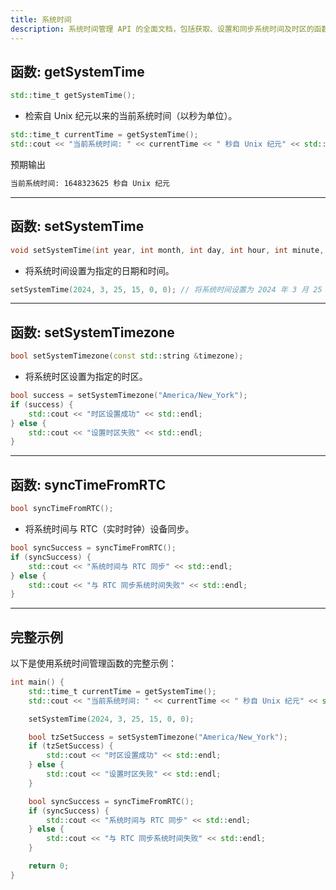 ```yaml
---
title: 系统时间
description: 系统时间管理 API 的全面文档，包括获取、设置和同步系统时间及时区的函数，并附有使用示例。
---
```


## 函数: getSystemTime

```cpp
std::time_t getSystemTime();
```

- 检索自 Unix 纪元以来的当前系统时间（以秒为单位）。

```cpp
std::time_t currentTime = getSystemTime();
std::cout << "当前系统时间: " << currentTime << " 秒自 Unix 纪元" << std::endl;
```

预期输出

```txt
当前系统时间: 1648323625 秒自 Unix 纪元
```

---

## 函数: setSystemTime

```cpp
void setSystemTime(int year, int month, int day, int hour, int minute, int second);
```

- 将系统时间设置为指定的日期和时间。

```cpp
setSystemTime(2024, 3, 25, 15, 0, 0); // 将系统时间设置为 2024 年 3 月 25 日 3:00:00 PM
```

---

## 函数: setSystemTimezone

```cpp
bool setSystemTimezone(const std::string &timezone);
```

- 将系统时区设置为指定的时区。

```cpp
bool success = setSystemTimezone("America/New_York");
if (success) {
    std::cout << "时区设置成功" << std::endl;
} else {
    std::cout << "设置时区失败" << std::endl;
}
```

---

## 函数: syncTimeFromRTC

```cpp
bool syncTimeFromRTC();
```

- 将系统时间与 RTC（实时时钟）设备同步。

```cpp
bool syncSuccess = syncTimeFromRTC();
if (syncSuccess) {
    std::cout << "系统时间与 RTC 同步" << std::endl;
} else {
    std::cout << "与 RTC 同步系统时间失败" << std::endl;
}
```

---

## 完整示例

以下是使用系统时间管理函数的完整示例：

```cpp
int main() {
    std::time_t currentTime = getSystemTime();
    std::cout << "当前系统时间: " << currentTime << " 秒自 Unix 纪元" << std::endl;

    setSystemTime(2024, 3, 25, 15, 0, 0);

    bool tzSetSuccess = setSystemTimezone("America/New_York");
    if (tzSetSuccess) {
        std::cout << "时区设置成功" << std::endl;
    } else {
        std::cout << "设置时区失败" << std::endl;
    }

    bool syncSuccess = syncTimeFromRTC();
    if (syncSuccess) {
        std::cout << "系统时间与 RTC 同步" << std::endl;
    } else {
        std::cout << "与 RTC 同步系统时间失败" << std::endl;
    }

    return 0;
}
```
